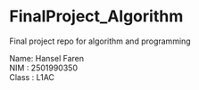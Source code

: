 # FinalProject_Algorithm
Final project repo for algorithm and programming<br />

Name: Hansel Faren<br />
NIM : 2501990350<br />
Class : L1AC

